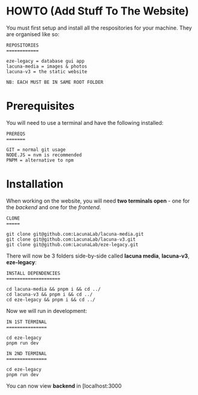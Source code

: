 # HOWTO (Add Stuff To The Website)

You must first setup and install all the respositories for your machine. They are organised like so:

```
REPOSITORIES
============

eze-legacy = database gui app
lacuna-media = images & photos
lacuna-v3 = the static website

NB: EACH MUST BE IN SAME ROOT FOLDER
```

# Prerequisites

You will need to use a terminal and have the following installed:

```
PREREQS
=======

GIT = normal git usage
NODE.JS = nvm is recommended
PNPM = alternative to npm
```

# Installation

When working on the website, you will need **two terminals open** - one for the *backend* and one for the *frontend*.

```
CLONE
=====

git clone git@github.com:LacunaLab/lacuna-media.git
git clone git@github.com:LacunaLab/lacuna-v3.git
git clone git@github.com:LacunaLab/eze-legacy.git
```

There will now be 3 folders side-by-side called **lacuna media**, **lacuna-v3**, **eze-legacy**:

```
INSTALL DEPENDENCIES
====================

cd lacuna-media && pnpm i && cd ../
cd lacuna-v3 && pnpm i && cd ../
cd eze-legacy && pnpm i && cd ../
```

Now we will run in development:

```
IN 1ST TERMINAL
===============

cd eze-legacy
pnpm run dev

IN 2ND TERMINAL
===============

cd eze-legacy
pnpm run dev
```

You can now view **backend** in [localhost:3000
